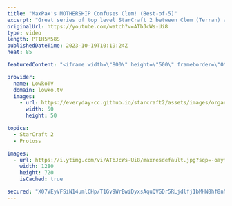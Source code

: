 ```yaml
---
title: "MaxPax's MOTHERSHIP Confuses Clem! (Best-of-5)"
excerpt: "Great series of top level StarCraft 2 between Clem (Terran) and MaxPax (Protoss). This series features macro, cheese and interested unit compositions. A little bit of everything StarCraft. This SC2 match is the finals of the ESL Open Cup 196 Europe. Support my work: https://patreon.com/lowkotv Lowko"
originalUrl: https://youtube.com/watch?v=ATbJcWs-Ui8
type: video
length: PT1H5M58S
publishedDateTime: 2023-10-19T10:19:24Z
heat: 85

featuredContent: "<iframe width=\"800\" height=\"500\" frameborder=\"0\" src=\"https://www.youtube.com/embed/ATbJcWs-Ui8\" allow=\"accelerometer; autoplay; encrypted-media; gyroscope; picture-in-picture\" allowfullscreen></iframe>"

provider:
  name: LowkoTV
  domain: lowko.tv
  images:
    - url: https://everyday-cc.github.io/starcraft2/assets/images/organizations/lowko.tv-50x50.jpg
      width: 50
      height: 50

topics:
  - StarCraft 2
  - Protoss

images:
  - url: https://i.ytimg.com/vi/ATbJcWs-Ui8/maxresdefault.jpg?sqp=-oaymwEmCIAKENAF8quKqQMa8AEB-AH-CYAC0AWKAgwIABABGHIgUyhCMA8=&rs=AOn4CLA0KQufOs0D_w1oK5b8g6XzVZyDfA
    width: 1280
    height: 720
    isCached: true

secured: "X07VEyVFSiN14umlCHp/T1Gv9WrBwiDyxsAquQVGDr5RLjdlfj1bMHN8hf8nNDnCBy/Y8cCxoJnXJQUsfOUcWmzTv4lKScwV6hg1xFc46jDtNrzXwyVo5JMzYo+nFzjY4mVxbZvSTxmIE2gaXxg9QbMFxT6UY5E9xB77ucH1LwJUFnZ/L22E/CIV1E9eYQL/Gu7MxJnjKIzFuSwUkALJ5ymmnJAwKRnLOKPD+G37HRjOaSTEfQHshZjHR4Hv9OzePsBSbnMnKnXYnXwkP7PgJrt1em7bi1/FRgjrEz5mTqvUPJ2qiJUeJddmk2+IOCyC6hB7/zGtfe7q92jYYFWr1G/4S+ToqR+gFyfLxrvSCiJ7noZLOBZ5RwPkanyPTM2OAOG6/YZIJUhbpaQguQNWiHJGybTrQs+z4HyJy4lLGxQ=;KY5oWcJI3H9BgnpnWViYFA=="
---
```


